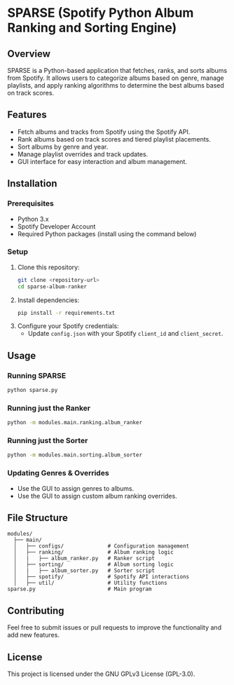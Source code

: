 # SPARSE (Spotify Python Album Ranking and Sorting Engine)

## Overview
SPARSE is a Python-based application that fetches, ranks, and sorts albums from Spotify. It allows users to categorize albums based on genre, manage playlists, and apply ranking algorithms to determine the best albums based on track scores.

## Features
- Fetch albums and tracks from Spotify using the Spotify API.
- Rank albums based on track scores and tiered playlist placements.
- Sort albums by genre and year.
- Manage playlist overrides and track updates.
- GUI interface for easy interaction and album management.

## Installation

### Prerequisites
- Python 3.x
- Spotify Developer Account
- Required Python packages (install using the command below)

### Setup
1. Clone this repository:
   ```bash
   git clone <repository-url>
   cd sparse-album-ranker
   ```
2. Install dependencies:
   ```bash
   pip install -r requirements.txt
   ```
3. Configure your Spotify credentials:
   - Update `config.json` with your Spotify `client_id` and `client_secret`.
   
## Usage

### Running SPARSE
```bash
python sparse.py
```

### Running just the Ranker
```bash
python -m modules.main.ranking.album_ranker
```

### Running just the Sorter
```bash
python -m modules.main.sorting.album_sorter
```

### Updating Genres & Overrides
- Use the GUI to assign genres to albums.
- Use the GUI to assign custom album ranking overrides.

## File Structure
```
modules/
  ├── main/
  │   ├── configs/              # Configuration management
  │   ├── ranking/              # Album ranking logic
  │   |   ├── album_ranker.py   # Ranker script
  │   ├── sorting/              # Album sorting logic
  │   |   ├── album_sorter.py   # Sorter script
  │   ├── spotify/              # Spotify API interactions
  │   ├── util/                 # Utility functions
sparse.py                       # Main program
```

## Contributing
Feel free to submit issues or pull requests to improve the functionality and add new features.

## License
This project is licensed under the GNU GPLv3 License (GPL-3.0).
